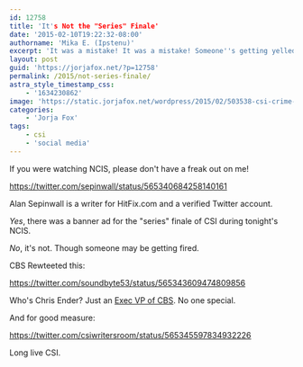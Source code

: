 ```yaml
---
id: 12758
title: 'It's Not the "Series" Finale'
date: '2015-02-10T19:22:32-08:00'
authorname: 'Mika E. (Ipstenu)'
excerpt: 'It was a mistake! It was a mistake! Someone''s getting yelled at. Or this was a great PR blitz. #longliveCSI'
layout: post
guid: 'https://jorjafox.net/?p=12758'
permalink: /2015/not-series-finale/
astra_style_timestamp_css:
    - '1634230862'
image: 'https://static.jorjafox.net/wordpress/2015/02/503538-csi-crime-scene-investigation-fatal-conspiracy-playstation.jpg'
categories:
    - 'Jorja Fox'
tags:
    - csi
    - 'social media'
---
```


If you were watching NCIS, please don't have a freak out on me!

https://twitter.com/sepinwall/status/565340684258140161

Alan Sepinwall is a writer for HitFix.com and a verified Twitter account.

_Yes_, there was a banner ad for the "series" finale of CSI during tonight's NCIS.

_No_, it's not. Though someone may be getting fired.

CBS Rewteeted this:

https://twitter.com/soundbyte53/status/565343609474809856

Who's Chris Ender? Just an <a href="http://www.cbscorporation.com/news-article.php?id=929">Exec VP of CBS</a>. No one special.

And for good measure:

https://twitter.com/csiwritersroom/status/565345597834932226

Long live CSI.

